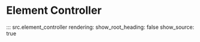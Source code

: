 # Element Controller

::: src.element_controller
    rendering:
        show_root_heading: false
        show_source: true
